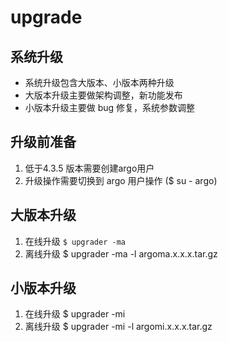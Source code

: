 # upgrade

## 系统升级
  * 系统升级包含大版本、小版本两种升级
  * 大版本升级主要做架构调整，新功能发布
  * 小版本升级主要做 bug 修复，系统参数调整
## 升级前准备
1. 低于4.3.5 版本需要创建argo用户  
2. 升级操作需要切换到 argo 用户操作 ($ su - argo)
## 大版本升级
  1. 在线升级
    `$ upgrader -ma` 
  2. 离线升级
    $ upgrader -ma -l argoma.x.x.x.tar.gz
## 小版本升级
  1. 在线升级
   $ upgrader -mi
  2. 离线升级
   $ upgrader -mi -l argomi.x.x.x.tar.gz

